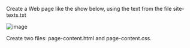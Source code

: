 Create a Web page like the show below, using the text from the file site-texts.txt

![image](https://github.com/nsinorov/SoftUniMainPath/assets/45227327/c19616f6-3e11-43ff-b25f-9ea60904767f)

Create two files: page-content.html and page-content.css.
